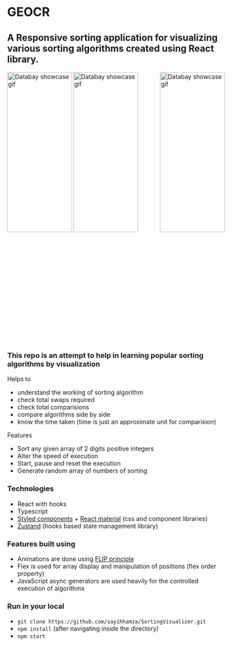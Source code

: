 # GEOCR

<h2>A Responsive sorting application for visualizing various sorting algorithms created using React library.</h2>

<p float="left">
<img src="https://github.com/sayihhamza/GEOCR/blob/main/assets/VIDEO1.gif" alt="Databay showcase gif" title="Databay showcase gif" width="150"
     height="370"align="left"/>
<img src="https://github.com/sayihhamza/GEOCR/blob/main/assets/VIDEO2.gif" alt="Databay showcase gif" title="Databay showcase gif" width="150"
     height="370"align="center"/>
<img src="https://github.com/sayihhamza/GEOCR/blob/main/assets/VIDEO3.gif" alt="Databay showcase gif" title="Databay showcase gif" width="150"
     height="370"align="right"/>
</p>
<!-- <img src="https://github.com/sayihhamza/SortingVisualizer/blob/main/MobileVersion.gif" alt="Databay showcase gif" title="Databay showcase gif" width="190"
     height="350"align="right"/> -->
<br /><br /><br /><br /><br /><br /><br /><br /><br /><br /><br /><br /><br /><br />
     <h3>This repo is an attempt to help in learning popular sorting algorithms by visualization</h3>
Helps to

- understand the working of sorting algorithm
- check total swaps required
- check total comparisions
- compare algorithms side by side
- know the time taken (time is just an approximate unit for comparision)

Features

- Sort any given array of 2 digits positive integers
- Alter the speed of execution
- Start, pause and reset the execution
- Generate random array of numbers of sorting

### Technologies

- React with hooks
- Typescript
- [Styled components](https://styled-components.com/) + [React material](https://material-ui.com/) (css and component libraries)
- [Zustand](https://github.com/pmndrs/zustand) (hooks based state management library)

### Features built using

- Animations are done using [FLIP principle](https://aerotwist.com/blog/flip-your-animations/)
- Flex is used for array display and manipulation of positions (flex order property)
- JavaScript async generators are used heavily for the controlled execution of algorithms

### Run in your local

- `git clone https://github.com/sayihhamza/SortingVisualizer.git`
- `npm install` (after navigating inside the directory)
- `npm start`
